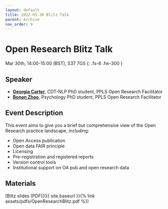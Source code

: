 ```yaml
---
layout: default
title: 2022-03-30 Blitz Talk
parent: Archive
nav_order: 9
---
```


# Open Research Blitz Talk

Mar 30th, 14:00-15:00 (BST), S37 7GS
{: .fs-6 .fw-300 }

## Speaker

* [**Georgia Carter**](http://www.inf.ed.ac.uk/people/students/Georgia-Ann_Carter.html), CDT-NLP PhD student, PPLS Open Research Facilitator
* [**Bonan Zhao**](https://zhaobn.github.io), Psychology PhD student, PPLS Open Research Facilitator

## Event Description

This event aims to give you a brief but comprehensive view of the Open Research practice landscape, including:

* Open Access publication
* Open data FAIR principle
* Licensing
* Pre-registration and registered reports
* Version control tools
* Institutional support on OA pub and open research data

## Materials
[Blitz slides (PDF)]({{ site.baseurl }}{% link assets/pdfs/OpenResearchBlitz.pdf %})

